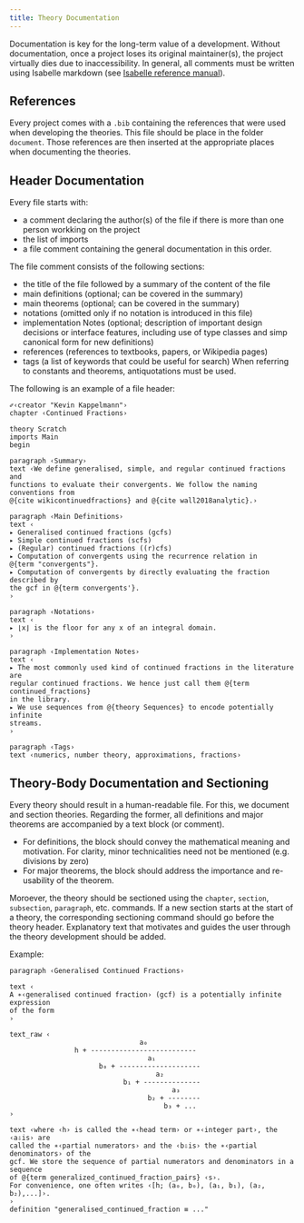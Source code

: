 ```yaml
---
title: Theory Documentation
---
```


Documentation is key for the long-term value of a development.
Without documentation, once a project loses its original maintainer(s), the project virtually dies due to inaccessibility.
In general, all comments must be written using Isabelle markdown (see [Isabelle reference manual](https://isabelle.in.tum.de/documentation.html)).

## References
Every project comes with a `.bib` containing the references that were used when developing the theories.
This file should be place in the folder `document`.
Those references are then inserted at the appropriate places when documenting the theories.

## Header Documentation
Every file starts with:
- a comment declaring the author(s) of the file if there is more than one person workking on the project
- the list of imports
- a file comment containing the general documentation
in this order.

The file comment consists of the following sections:
- the title of the file followed by a summary of the content of the file
- main definitions (optional; can be covered in the summary)
- main theorems (optional; can be covered in the summary)
- notations (omitted only if no notation is introduced in this file)
- implementation Notes (optional; description of important design decisions or interface features, including use of type classes and simp canonical form for new definitions)
- references (references to textbooks, papers, or Wikipedia pages)
- tags (a list of keywords that could be useful for search)
When referring to constants and theorems, antiquotations must be used.

The following is an example of a file header:
```isabelle
✐‹creator "Kevin Kappelmann"›
chapter ‹Continued Fractions›

theory Scratch
imports Main
begin

paragraph ‹Summary›
text ‹We define generalised, simple, and regular continued fractions and
functions to evaluate their convergents. We follow the naming conventions from
@{cite wikicontinuedfractions} and @{cite wall2018analytic}.›

paragraph ‹Main Definitions›
text ‹
▸ Generalised continued fractions (gcfs)
▸ Simple continued fractions (scfs)
▸ (Regular) continued fractions ((r)cfs)
▸ Computation of convergents using the recurrence relation in
@{term "convergents"}.
▸ Computation of convergents by directly evaluating the fraction described by
the gcf in @{term convergents'}.
›

paragraph ‹Notations›
text ‹
▸ ⌊x⌋ is the floor for any x of an integral domain.
›

paragraph ‹Implementation Notes›
text ‹
▸ The most commonly used kind of continued fractions in the literature are
regular continued fractions. We hence just call them @{term continued_fractions}
in the library.
▸ We use sequences from @{theory Sequences} to encode potentially infinite
streams.
›

paragraph ‹Tags›
text ‹numerics, number theory, approximations, fractions›
```

## Theory-Body Documentation and Sectioning
Every theory should result in a human-readable file. For this, we document and section theories.
Regarding the former, all definitions and major theorems are accompanied by a text block (or comment).
- For definitions, the block should convey the mathematical meaning and motivation.
For clarity, minor technicalities need not be mentioned (e.g. divisions by zero)
- For major theorems, the block should address the importance and re-usability of the theorem.

Moroever, the theory should be sectioned using the `chapter`, `section`, `subsection`, `paragraph`, etc. commands.
If a new section starts at the start of a theory, the corresponding sectioning command should go before the theory header.
Explanatory text that motivates and guides the user through the theory development should be added. 

Example:
```isabelle
paragraph ‹Generalised Continued Fractions›

text ‹
A ∗‹generalised continued fraction› (gcf) is a potentially infinite expression
of the form
›

text_raw ‹
                                a₀
                h + --------------------------
                                  a₁
                      b₀ + --------------------
                                    a₂
                            b₁ + --------------
                                        a₃
                                  b₂ + --------
                                      b₃ + ...
›

text ‹where ‹h› is called the ∗‹head term› or ∗‹integer part›, the ‹a⇩is› are
called the ∗‹partial numerators› and the ‹b⇩is› the ∗‹partial denominators› of the
gcf. We store the sequence of partial numerators and denominators in a sequence
of @{term generalized_continued_fraction_pairs} ‹s›.
For convenience, one often writes ‹[h; (a₀, b₀), (a₁, b₁), (a₂, b₂),...]›.
›
definition "generalised_continued_fraction ≡ ..."
```


